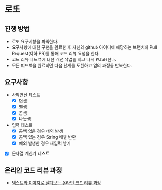 # 로또
## 진행 방법
* 로또 요구사항을 파악한다.
* 요구사항에 대한 구현을 완료한 후 자신의 github 아이디에 해당하는 브랜치에 Pull Request(이하 PR)를 통해 코드 리뷰 요청을 한다.
* 코드 리뷰 피드백에 대한 개선 작업을 하고 다시 PUSH한다.
* 모든 피드백을 완료하면 다음 단계를 도전하고 앞의 과정을 반복한다.

## 요구사항
- 사칙연산 테스트
    - [x] 덧셈
    - [x] 뺄셈
    - [x] 곱셈
    - [x] 나눗셈
- 입력 테스트
    - [x] 공백 없을 경우 예외 발생
    - [x] 공백 있는 경우 String 배열 반환
    - [x] 예외 발생한 경우 재입력 받기
- [x] 문자열 계산기 테스트

## 온라인 코드 리뷰 과정
* [텍스트와 이미지로 살펴보는 온라인 코드 리뷰 과정](https://github.com/next-step/nextstep-docs/tree/master/codereview)